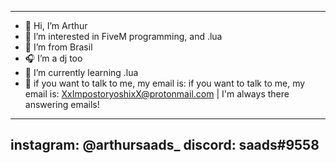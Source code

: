 -----------------------------------------------------------------------------------------------------
- 👋 Hi, I’m Arthur
- 👀 I’m interested in FiveM programming, and .lua
- 🎄 I’m from Brasil
- 🎧 I’m a dj too
- 🌱 I’m currently learning .lua
- 📱  if you want to talk to me, my email is: if you want to talk to me, my email is: XxImpostoryoshixX@protonmail.com |  I'm always there answering emails!
-----------------------------------------------------------------------------------------------------
instagram: @arthursaads_
discord: saads#9558 
---------------------

<!---



--->
